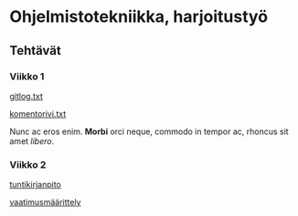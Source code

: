 # Ohjelmistotekniikka, harjoitustyö

## Tehtävät

### Viikko 1

[gitlog.txt](https://github.com/Sieluton/ot-harjoitustyo/blob/master/laskarit/viikko1/gitlog.txt)

[komentorivi.txt](https://github.com/Sieluton/ot-harjoitustyo/blob/master/laskarit/viikko1/komentorivi.txt)

Nunc ac eros enim. **Morbi** orci neque, commodo in tempor ac, rhoncus sit amet *libero*.

### Viikko 2

[tuntikirjanpito](https://github.com/Sieluton/ot-harjoitustyo/blob/master/dokumentaatio/tuntikirjanpito.md)

[vaatimusmäärittely](https://github.com/Sieluton/ot-harjoitustyo/blob/master/dokumentaatio/vaatimusmaarittely.md)